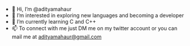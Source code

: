 - 👋 Hi, I’m @adityamahaur
- 👀 I’m interested in exploring new languages and becoming a developer
- 🌱 I’m currently learning C and C++
- 📫 To connect with me just DM me on my twitter account or you can mail me at adityamahaur@gmail.com

<!---
adityamahaur/adityamahaur is a ✨ special ✨ repository because its `README.md` (this file) appears on your GitHub profile.
You can click the Preview link to take a look at your changes.
--->
